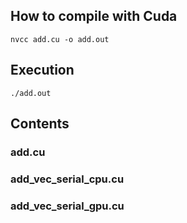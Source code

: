 ## How to compile with Cuda <br>
 `nvcc add.cu -o add.out` 
## Execution <br>
`./add.out` 

## Contents <br> 
### add.cu <br> 

### add_vec_serial_cpu.cu <br> 

### add_vec_serial_gpu.cu<br> 
